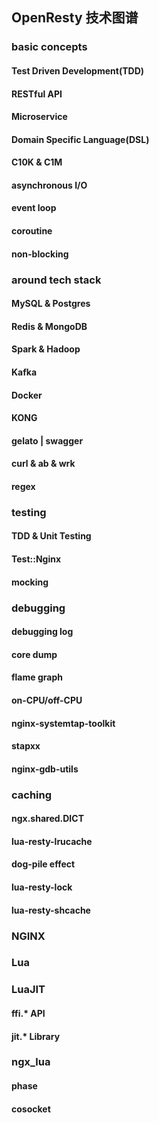 ## OpenResty 技术图谱
### basic concepts
#### Test Driven Development(TDD)
#### RESTful API
#### Microservice
#### Domain Specific Language(DSL)
#### C10K & C1M
#### asynchronous I/O
#### event loop
#### coroutine
#### non-blocking

### around tech stack
#### MySQL & Postgres
#### Redis & MongoDB
#### Spark & Hadoop
#### Kafka
#### Docker
#### KONG
#### gelato | swagger
#### curl & ab & wrk
#### regex

### testing
#### TDD & Unit Testing
#### Test::Nginx
#### mocking

### debugging
#### debugging log
#### core dump
#### flame graph
#### on-CPU/off-CPU
#### nginx-systemtap-toolkit
#### stapxx
#### nginx-gdb-utils

### caching
#### ngx.shared.DICT
#### lua-resty-lrucache
#### dog-pile effect
#### lua-resty-lock
#### lua-resty-shcache

### NGINX

### Lua

### LuaJIT
#### ffi.* API
#### jit.* Library

### ngx_lua
#### phase
#### cosocket
